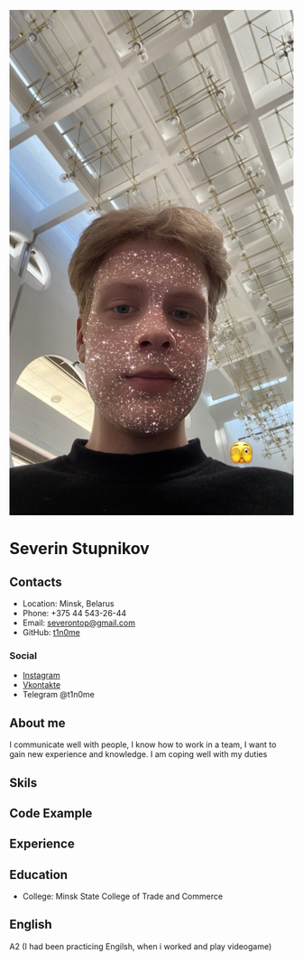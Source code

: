 ![Severin Stupnikov](me.jpg)
# Severin Stupnikov 
## Contacts 
- Location: Minsk, Belarus 
- Phone: +375 44 543-26-44
- Email: severontop@gmail.com
- GitHub: [t1n0me](https://github.com/t1n0me)
 ### Social 
 - [Instagram](https://www.instagram.com/t1n0me/)
 - [Vkontakte](https://vk.com/t1n0me)
 - Telegram @t1n0me

## About me 
I communicate well with people, I know how to work in a team, I want to gain new experience and knowledge.
I am coping well with my duties
## Skils
## Code Example
## Experience 
## Education 
- College: Minsk State College of Trade and Commerce
## English 
A2 (I had been practicing Engilsh, when i worked and play videogame)